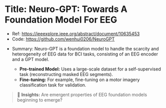 <h1 id="title-neuro-gpt-towards-a-foundation-model-for-eeg"><strong>Title: Neuro-GPT: Towards A Foundation Model For EEG</strong></h1>
<ul>
<li>Ref: <a href="https://ieeexplore.ieee.org/abstract/document/10635453">https://ieeexplore.ieee.org/abstract/document/10635453</a></li>
<li>Code: <a href="https://github.com/wenhui0206/NeuroGPT">https://github.com/wenhui0206/NeuroGPT</a></li>
</ul>
<ul>
<li><p>Summary: Neuro-GPT is a foundation model to handle the scarcity and heterogeneity of EEG data for BCI tasks, consisting of an EEG encoder and a GPT model.</p>
<ul>
<li><strong>Pre-trained Model:</strong> Uses a large-scale dataset for a self-supervised task (reconstructing masked EEG segments).</li>
<li><strong>Fine-tuning:</strong> For example, fine-tuning on a motor imagery classification task for validation.</li>
</ul>
</li>
</ul>
<blockquote>
<p>🚀 <strong>Insights:</strong> Are emergent properties of EEG foundation models beginning to emerge?</p>
</blockquote>
<p><img alt="" src="https://velog.velcdn.com/images/yechxn/post/3a4f6b6c-0cc7-4d5b-a17e-270f61825fc9/image.png" /></p>